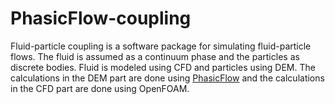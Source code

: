 # PhasicFlow-coupling
Fluid-particle coupling is a software package for simulating fluid-particle flows. The fluid is assumed as a continuum phase and the particles as discrete bodies. Fluid is modeled using CFD and particles using DEM. The calculations in the DEM part are done using [PhasicFlow](https://github.com/PhasicFlow/phasicFlow) and the calculations in the CFD part are done using OpenFOAM. 
